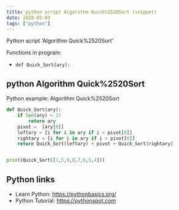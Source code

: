 ```yaml
---
title: python script Algorithm Quick%2520Sort (snippet)
date: 2020-03-03
tags: ["python"]
---
```

Python script 'Algorithm Quick%2520Sort'

Functions in program: 
* `def Quick_Sort(ary):`

## python Algorithm Quick%2520Sort

Python example: Algorithm Quick%2520Sort

```python
def Quick_Sort(ary):
    if len(ary) < 2:
        return ary
    pivot =  [ary[0]]
    leftary = [i for i in ary if i < pivot[0]]
    rightary = [i for i in ary if i > pivot[0]]
    return Quick_Sort(leftary) + pivot + Quick_Sort(rightary)


print(Quick_Sort([1,5,9,8,7,6,5,4]))


```

## Python links

- Learn Python: https://pythonbasics.org/
- Python Tutorial: https://pythonspot.com
